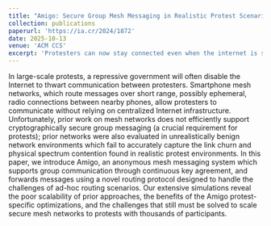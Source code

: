 ```yaml
---
title: "Amigo: Secure Group Mesh Messaging in Realistic Protest Scenarios"
collection: publications
paperurl: 'https://ia.cr/2024/1872'
date: 2025-10-13
venue: 'ACM CCS'
excerpt: 'Protesters can now stay connected even when the internet is shut down, thanks to Amigo, a clever mesh messaging system that keeps chats secure and anonymous in chaotic, protest-like conditions. Unlike older systems, Amigo handles the messy, real-world challenges of unreliable connections and large groups with smart routing and continuous key agreement.' 
---
```

In large-scale protests, a repressive government will often disable the Internet to thwart communication between protesters. Smartphone mesh networks, which route messages over short range, possibly ephemeral, radio connections between nearby phones, allow protesters to communicate without relying on centralized Internet infrastructure. Unfortunately, prior work on mesh networks does not efficiently support cryptographically secure group messaging (a crucial requirement for protests); prior networks were also evaluated in unrealistically benign network environments which fail to accurately capture the link churn and physical spectrum contention found in realistic protest environments. In this paper, we introduce Amigo, an anonymous mesh messaging system which supports group communication through continuous key agreement, and forwards messages using a novel routing protocol designed to handle the challenges of ad-hoc routing scenarios. Our extensive simulations reveal the poor scalability of prior approaches, the benefits of the Amigo protest-specific optimizations, and the challenges that still must be solved to scale secure mesh networks to protests with thousands of participants.
